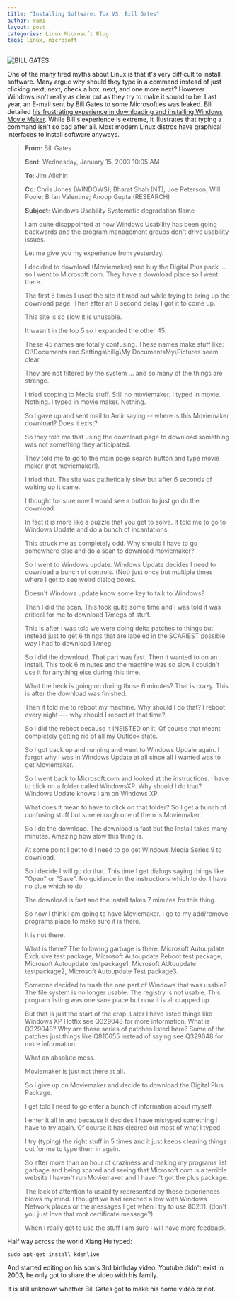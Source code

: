 ```yaml
---
title: "Installing Software: Tux VS. Bill Gates"
author: rami
layout: post
categories: Linux Microsoft Blog
tags: linux, microsoft 
---
```


![BILL GATES]({filename}/images/bill-gates-microsoft-email-leak.jpg)

One of the many tired myths about Linux is that it's very difficult to install software. Many argue why should they type in a command instead of just clicking next, next, check a box, next, and one more next? However Windows isn't really as clear cut as they try to make it sound to be. Last year, an E-mail sent by Bill Gates to some Microsofties was leaked. Bill detailed [his frustrating experience in downloading and installing Windows Movie Maker](http://gizmodo.com/5019516/classic-clips-bill-gates-chews-out-microsoft-over-xp). While Bill's experience is extreme, it illustrates that typing a command isn't so bad after all. Most modern Linux distros have graphical interfaces to install software anyways.

> **From:** Bill Gates 
>
> **Sent**: Wednesday, January 15, 2003 10:05 AM 
>
> **To**: Jim Allchin 
>
> **Cc**: Chris Jones (WINDOWS); Bharat Shah (NT); Joe Peterson; Will Poole; Brian Valentine; Anoop Gupta (RESEARCH) 
>
> **Subject**: Windows Usability Systematic degradation flame
>
> I am quite disappointed at how Windows Usability has been going backwards and the program management groups don't drive usability issues.
>
> Let me give you my experience from yesterday.
>
> I decided to download (Moviemaker) and buy the Digital Plus pack ... so I went to Microsoft.com. They have a download place so I went there.
>
> The first 5 times I used the site it timed out while trying to bring up the download page. Then after an 8 second delay I got it to come up.
>
> This site is so slow it is unusable.
>
> It wasn't in the top 5 so I expanded the other 45\.
>
> These 45 names are totally confusing. These names make stuff like: C:\Documents and Settings\billg\My DocumentsMy\Pictures seem clear.
>
> They are not filtered by the system ... and so many of the things are strange.
>
> I tried scoping to Media stuff. Still no moviemaker. I typed in movie. Nothing. I typed in movie maker. Nothing.
>
> So I gave up and sent mail to Amir saying -- where is this Moviemaker download? Does it exist?
>
> So they told me that using the download page to download something was not something they anticipated.
>
> They told me to go to the main page search button and type movie maker (not moviemaker!).
>
> I tried that. The site was pathetically slow but after 6 seconds of waiting up it came.
>
> I thought for sure now I would see a button to just go do the download.
>
> In fact it is more like a puzzle that you get to solve. It told me to go to Windows Update and do a bunch of incantations.
>
> This struck me as completely odd. Why should I have to go somewhere else and do a scan to download moviemaker?
>
> So I went to Windows update. Windows Update decides I need to download a bunch of controls. (Not) just once but multiple times where I get to see weird dialog boxes.
>
> Doesn't Windows update know some key to talk to Windows?
>
> Then I did the scan. This took quite some time and I was told it was critical for me to download 17megs of stuff.
>
> This is after I was told we were doing delta patches to things but instead just to get 6 things that are labeled in the SCARIEST possible way I had to download 17meg.
>
> So I did the download. That part was fast. Then it wanted to do an install. This took 6 minutes and the machine was so slow I couldn't use it for anything else during this time.
>
> What the heck is going on during those 6 minutes? That is crazy. This is after the download was finished.
>
> Then it told me to reboot my machine. Why should I do that? I reboot every night --- why should I reboot at that time?
>
> So I did the reboot because it INSISTED on it. Of course that meant completely getting rid of all my Outlook state.
>
> So I got back up and running and went to Windows Updale again. I forgot why I was in Windows Update at all since all I wanted was to get Moviemaker.
>
> So I went back to Microsoft.com and looked at the instructions. I have to click on a folder called WindowsXP. Why should I do that? Windows Update knows I am on Windows XP.
>
> What does it mean to have to click on that folder? So I get a bunch of confusing stuff but sure enough one of them is Moviemaker.
>
> So I do the download. The download is fast but the Install takes many minutes. Amazing how slow this thing is.
>
> At some point I get told I need to go get Windows Media Series 9 to download.
>
> So I decide I will go do that. This time I get dialogs saying things like "Open" or "Save". No guidance in the instructions which to do. I have no clue which to do.
>
> The download is fast and the install takes 7 minutes for this thing.
>
> So now I think I am going to have Moviemaker. I go to my add/remove programs place to make sure it is there.
>
> It is not there.
>
> What is there? The following garbage is there. Microsoft Autoupdate Exclusive test package, Microsoft Autoupdate Reboot test package, Microsoft Autoupdate testpackage1\. Microsoft AUtoupdate testpackage2, Microsoft Autoupdate Test package3\.
>
> Someone decided to trash the one part of Windows that was usable? The file system is no longer usable. The registry is not usable. This program listing was one sane place but now it is all crapped up.
>
> But that is just the start of the crap. Later I have listed things like Windows XP Hotfix see Q329048 for more information. What is Q329048? Why are these series of patches listed here? Some of the patches just things like Q810655 instead of saying see Q329048 for more information.
>
> What an absolute mess.
>
> Moviemaker is just not there at all.
>
> So I give up on Moviemaker and decide to download the Digital Plus Package.
>
> I get told I need to go enter a bunch of information about myself.
>
> I enter it all in and because it decides I have mistyped something I have to try again. Of course it has cleared out most of what I typed.
>
> I try (typing) the right stuff in 5 times and it just keeps clearing things out for me to type them in again.
>
> So after more than an hour of craziness and making my programs list garbage and being scared and seeing that Microsoft.com is a terrible website I haven't run Moviemaker and I haven't got the plus package.
>
> The lack of attention to usability represented by these experiences blows my mind. I thought we had reached a low with Windows Network places or the messages I get when I try to use 802.11\. (don't you just love that root certificate message?)
>
> When I really get to use the stuff I am sure I will have more feedback.

Half way across the world Xiang Hu typed: 

    sudo apt-get install kdenlive

And started editing on his son's 3rd birthday video. Youtube didn't exist in 2003, he only got to share the video with his family.

It is still unknown whether Bill Gates got to make his home video or not.

